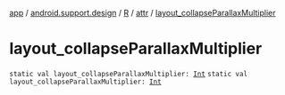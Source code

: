 [app](../../../index.md) / [android.support.design](../../index.md) / [R](../index.md) / [attr](index.md) / [layout_collapseParallaxMultiplier](.)

# layout_collapseParallaxMultiplier

`static val layout_collapseParallaxMultiplier: `[`Int`](https://kotlinlang.org/api/latest/jvm/stdlib/kotlin/-int/index.html)
`static val layout_collapseParallaxMultiplier: `[`Int`](https://kotlinlang.org/api/latest/jvm/stdlib/kotlin/-int/index.html)